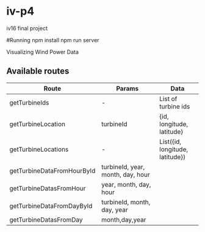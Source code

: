 # iv-p4
iv16 final project

#Running
npm install
npm run server

Visualizing Wind Power Data

## Available routes
|Route|Params|Data|
|-----|----|------|
|getTurbineIds|-|List of turbine ids |
|getTurbineLocation|turbineId| {id, longitude, latitude}|
|getTurbineLocations|-|List({id, longitude, latitude})
|getTurbineDataFromHourById|turbineId, year, month, day, hour|
|getTurbineDatasFromHour|year, month, day, hour|
|getTurbineDataFromDayById|turbineId, month, day, year|
|getTurbineDatasFromDay|month,day,year|
